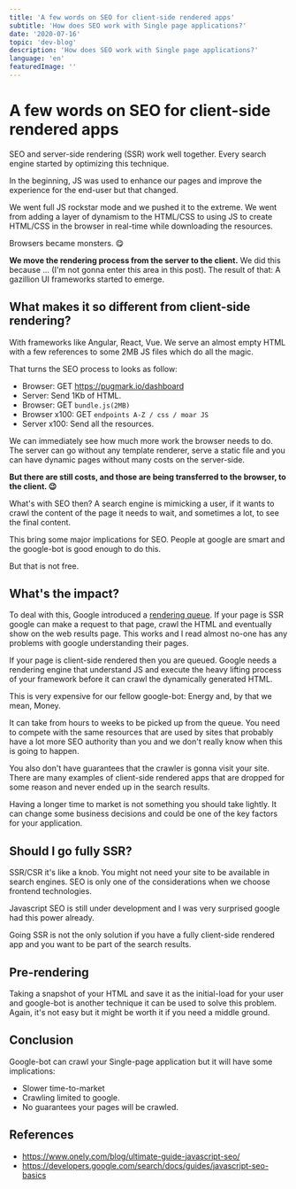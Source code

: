 ```yaml
---
title: 'A few words on SEO for client-side rendered apps'
subtitle: 'How does SEO work with Single page applications?'
date: '2020-07-16'
topic: 'dev-blog'
description: 'How does SEO work with Single page applications?'
language: 'en'
featuredImage: ''
---
```


# A few words on SEO for client-side rendered apps

SEO and server-side rendering (SSR) work well together. Every search engine started by optimizing this technique.

In the beginning, JS was used to enhance our pages and improve the experience for the end-user but that changed.

We went full JS rockstar mode and we pushed it to the extreme. We went from adding a layer of dynamism to the HTML/CSS to using JS to create HTML/CSS in the browser in real-time while downloading the resources.

Browsers became monsters. 😋

**We move the rendering process from the server to the client.** We did this because ... (I'm not gonna enter this area in this post). The result of that: A gazillion UI frameworks started to emerge.

## What makes it so different from client-side rendering?

With frameworks like Angular, React, Vue. We serve an almost empty HTML with a few references to some 2MB JS files which do all the magic.

That turns the SEO process to looks as follow:

- Browser: GET https://pugmark.io/dashboard
- Server: Send 1Kb of HTML.
- Browser: GET `bundle.js(2MB)`
- Browser x100: GET `endpoints A-Z / css / moar JS`
- Server x100: Send all the resources.

We can immediately see how much more work the browser needs to do. The server can go without any template renderer, serve a static file and you can have dynamic pages without many costs on the server-side.

**But there are still costs, and those are being transferred to the browser, to the client. 😉**

What's with SEO then? A search engine is mimicking a user, if it wants to crawl the content of the page it needs to wait, and sometimes a lot, to see the final content.

This bring some major implications for SEO. People at google are smart and the google-bot is good enough to do this.

But that is not free.

## What's the impact?

To deal with this, Google introduced a [rendering queue](https://developers.google.com/search/docs/guides/javascript-seo-basics). If your page is SSR google can make a request to that page, crawl the HTML and eventually show on the web results page. This works and I read almost no-one has any problems with google understanding their pages.

If your page is client-side rendered then you are queued. Google needs a rendering engine that understand JS and execute the heavy lifting process of your framework before it can crawl the dynamically generated HTML.

This is very expensive for our fellow google-bot: Energy and, by that we mean, Money.

It can take from hours to weeks to be picked up from the queue. You need to compete with the same resources that are used by sites that probably have a lot more SEO authority than you and we don't really know when this is going to happen.

You also don't have guarantees that the crawler is gonna visit your site. There are many examples of client-side rendered apps that are dropped for some reason and never ended up in the search results.

Having a longer time to market is not something you should take lightly. It can change some business decisions and could be one of the key factors for your application.

## Should I go fully SSR?

SSR/CSR it's like a knob. You might not need your site to be available in search engines. SEO is only one of the considerations when we choose frontend technologies.

Javascript SEO is still under development and I was very surprised google had this power already.

Going SSR is not the only solution if you have a fully client-side rendered app and you want to be part of the search results.

## Pre-rendering

Taking a snapshot of your HTML and save it as the initial-load for your user and google-bot is another technique it can be used to solve this problem. Again, it's not easy but it might be worth it if you need a middle ground.

## Conclusion

Google-bot can crawl your Single-page application but it will have some implications:

- Slower time-to-market
- Crawling limited to google.
- No guarantees your pages will be crawled.

## References

- https://www.onely.com/blog/ultimate-guide-javascript-seo/
- https://developers.google.com/search/docs/guides/javascript-seo-basics
